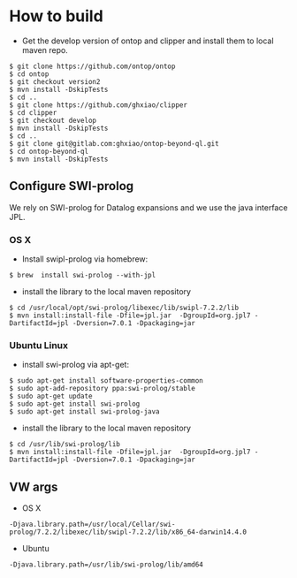 How to build
==============

- Get the develop version of ontop and clipper and install them to local maven repo.

```
$ git clone https://github.com/ontop/ontop
$ cd ontop
$ git checkout version2
$ mvn install -DskipTests
$ cd ..
$ git clone https://github.com/ghxiao/clipper
$ cd clipper
$ git checkout develop
$ mvn install -DskipTests
$ cd ..
$ git clone git@gitlab.com:ghxiao/ontop-beyond-ql.git
$ cd ontop-beyond-ql
$ mvn install -DskipTests
```

## Configure SWI-prolog

We rely on SWI-prolog for Datalog expansions and we use the java interface JPL. 

###  OS X  

* Install swipl-prolog via homebrew:

```
$ brew  install swi-prolog --with-jpl
```

* install the library to the local maven repository

```
$ cd /usr/local/opt/swi-prolog/libexec/lib/swipl-7.2.2/lib
$ mvn install:install-file -Dfile=jpl.jar  -DgroupId=org.jpl7 -DartifactId=jpl -Dversion=7.0.1 -Dpackaging=jar
```


 ### Ubuntu Linux   
 
 * install swi-prolog via apt-get:
 
```
$ sudo apt-get install software-properties-common
$ sudo apt-add-repository ppa:swi-prolog/stable
$ sudo apt-get update
$ sudo apt-get install swi-prolog
$ sudo apt-get install swi-prolog-java
```
 
* install the library to the local maven repository
 
```
$ cd /usr/lib/swi-prolog/lib
$ mvn install:install-file -Dfile=jpl.jar  -DgroupId=org.jpl7 -DartifactId=jpl -Dversion=7.0.1 -Dpackaging=jar
```


## VW args

* OS X

`-Djava.library.path=/usr/local/Cellar/swi-prolog/7.2.2/libexec/lib/swipl-7.2.2/lib/x86_64-darwin14.4.0`

* Ubuntu

`-Djava.library.path=/usr/lib/swi-prolog/lib/amd64`





